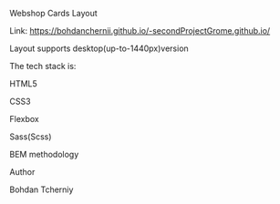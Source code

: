 Webshop Cards Layout

Link: https://bohdanchernii.github.io/-secondProjectGrome.github.io/

Layout supports desktop(up-to-1440px)version

The tech stack is:

HTML5

CSS3

Flexbox

Sass(Scss)

BEM  methodology

Author

Bohdan Tcherniy

